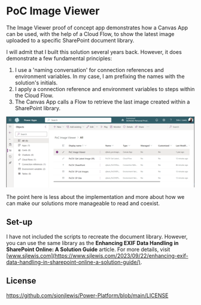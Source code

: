 # PoC Image Viewer

The Image Viewer proof of concept app demonstrates how a Canvas App can be used, with the help of a Cloud Flow, to show the latest image uploaded to a specific SharePoint document library.

I will admit that I built this solution several years back. However, it does demonstrate a few fundamental principles:

1. I use a 'naming conversation' for connection references and environment variables. In my case, I am prefixing the names with the solution's initials.
2. I apply a connection reference and environment variables to steps within the Cloud Flow.
3. The Canvas App calls a Flow to retrieve the last image created within a SharePoint library.

![Solution-Overview](Assets\PoC-Image-Viewer-Solution-Overview.PNG)

The point here is less about the implementation and more about how we can make our solutions more manageable to read and coexist.

## Set-up

I have not included the scripts to recreate the document library. However, you can use the same library as the **Enhancing EXIF Data Handling in SharePoint Online: A Solution Guide** article. For more details, visit [www.sjlewis.com](https://www.sjlewis.com/2023/09/22/enhancing-exif-data-handling-in-sharepoint-online-a-solution-guide/).

## License

https://github.com/sionjlewis/Power-Platform/blob/main/LICENSE
